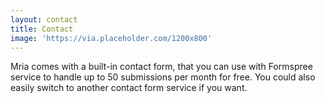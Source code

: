 ```yaml
---
layout: contact
title: Contact
image: 'https://via.placeholder.com/1200x800'
---
```

Mria comes with a built-in contact form, that you can use with Formspree service to handle up to 50 submissions per month for free. You could also easily switch to another contact form service if you want.